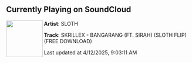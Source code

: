 ## Currently Playing on SoundCloud

[<img align="left" width="100" src="https://i1.sndcdn.com/artworks-SFJ77J9lwgxYeSeT-QWrxfA-t500x500.png">](https://soundcloud.com/slothmuzik/skrillex-bangarang-ft-sirah-sloth-flip)

**Artist**: SLOTH 

**Track**: SKRILLEX - BANGARANG (FT. SIRAH) (SLOTH FLIP) (FREE DOWNLOAD)

Last updated at 4/12/2025, 9:03:11 AM
